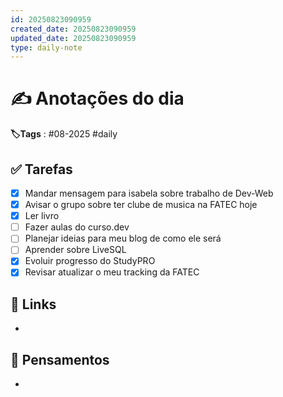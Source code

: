 ```yaml
---
id: 20250823090959
created_date: 20250823090959
updated_date: 20250823090959
type: daily-note
---
```

# ✍️ Anotações do dia
**🏷️Tags** : #08-2025 #daily
## ✅ Tarefas
- [x] Mandar mensagem para isabela sobre trabalho de Dev-Web
- [x] Avisar o grupo sobre ter clube de musica na FATEC hoje
- [x] Ler livro
- [ ] Fazer aulas do curso.dev
- [ ] Planejar ideias para meu blog de como ele será
- [ ] Aprender sobre LiveSQL
- [x] Evoluir progresso do StudyPRO
- [x] Revisar atualizar o meu tracking da FATEC
## 🔗 Links
- 
## 🧠 Pensamentos
- 